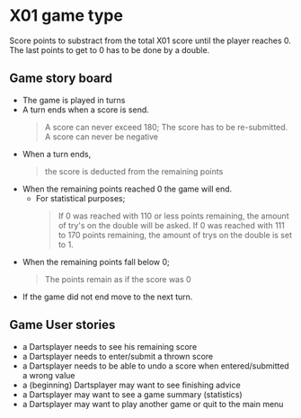 # X01 game type

Score points to substract from the total X01 score until the player reaches 0.
The last points to get to 0 has to be done by a double.

## Game story board

* The game is played in turns
* A turn ends when a score is send.
	> A score can never exceed 180; The score has to be re-submitted.
	> A score can never be negative
* When a turn ends, 
	> the score is deducted from the remaining points
* When the remaining points reached 0 the game will end.
	* For statistical purposes; 
		> If 0 was reached with 110 or less points remaining, the amount of try's on the double will be asked.
		> If 0 was reached with 111 to 170 points remaining, the amount of trys on the double is set to 1.
* When the remaining points fall below 0;
	> The points remain as if the score was 0
* If the game did not end move to the next turn.

## Game User stories

* a Dartsplayer needs to see his remaining score
* a Dartsplayer needs to enter/submit a thrown score
* a Dartsplayer needs to be able to undo a score when entered/submitted a wrong value
* a (beginning) Dartsplayer may want to see finishing advice
* a Dartsplayer may want to see a game summary (statistics)
* a Dartsplayer may want to play another game or quit to the main menu

